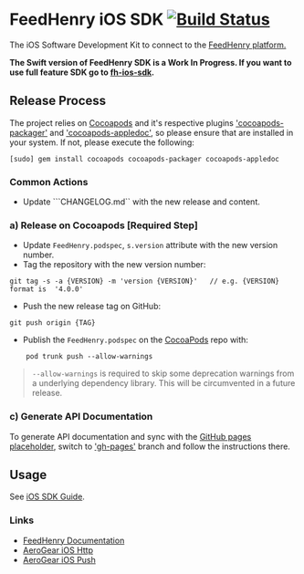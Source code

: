 # FeedHenry iOS SDK [![Build Status](https://travis-ci.org/feedhenry/fh-ios-swift-sdk.png)](https://travis-ci.org/feedhenry/fh-ios-swift-sdk)
The iOS Software Development Kit to connect to the [FeedHenry platform.](http://www.feedhenry.com)

**The Swift version of FeedHenry SDK is a Work In Progress. If you want to use full feature SDK go to [fh-ios-sdk](https://github.com/feedhenry/fh-ios-sdk/).**

## Release Process

The project relies on [Cocoapods](http://cocoapods.org) and it's respective plugins  ['cocoapods-packager'](https://github.com/CocoaPods/cocoapods-packager) and ['cocoapods-appledoc'](https://github.com/CocoaPods/cocoapods-appledoc), so please ensure that are installed in your system. If not, please execute the following:

```
[sudo] gem install cocoapods cocoapods-packager cocoapods-appledoc
```

### Common Actions

* Update ```CHANGELOG.md`` with the new release and content.

### a) Release on Cocoapods  [Required Step]
* Update ```FeedHenry.podspec```, ```s.version``` attribute with the new version number.
* Tag the repository with the new version number:

```
git tag -s -a {VERSION} -m 'version {VERSION}'   // e.g. {VERSION} format is  '4.0.0'
```

* Push the new release tag on GitHub:

```
git push origin {TAG}
```

* Publish the ```FeedHenry.podspec``` on the [CocoaPods](http://cocoapods.org) repo with:

```
 	pod trunk push --allow-warnings
```

>	```--allow-warnings``` is required to skip some deprecation warnings from a underlying dependency library. This will be circumvented in a future release.

### c) Generate API Documentation

To generate API documentation and sync with the [GitHub pages placeholder](http://feedhenry.github.io/fh-ios-sdk/FH/docset/Contents/Resources/Documents/index.html), switch to ['gh-pages'](https://github.com/feedhenry/fh-ios-sdk/tree/gh-pages) branch and follow the instructions there.

## Usage

See [iOS SDK Guide](http://docs.feedhenry.com/v3/api/app_api.html).

### Links
* [FeedHenry Documentation](http://docs.feedhenry.com)
* [AeroGear iOS Http](https://github.com/aerogear/aerogear-ios-http)
* [AeroGear iOS Push](https://github.com/aerogear/aerogear-ios-push)
